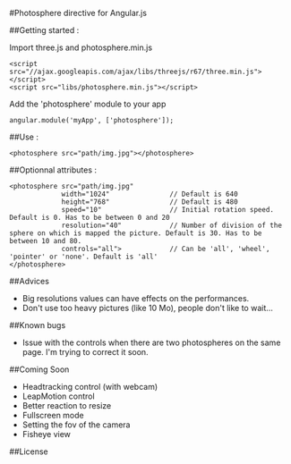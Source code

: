 #Photosphere directive for Angular.js

##Getting started :

Import three.js and photosphere.min.js

    <script src="//ajax.googleapis.com/ajax/libs/threejs/r67/three.min.js"></script>
    <script src="libs/photosphere.min.js"></script>

Add the 'photosphere' module to your app

    angular.module('myApp', ['photosphere']);

##Use :

    <photosphere src="path/img.jpg"></photosphere>
    
##Optionnal attributes :

    <photosphere src="path/img.jpg"
                 width="1024"               // Default is 640
                 height="768"               // Default is 480
                 speed="10"                 // Initial rotation speed. Default is 0. Has to be between 0 and 20
                 resolution="40"            // Number of division of the sphere on which is mapped the picture. Default is 30. Has to be between 10 and 80.
                 controls="all">            // Can be 'all', 'wheel', 'pointer' or 'none'. Default is 'all'
    </photosphere>
    
##Advices

* Big resolutions values can have effects on the performances.
* Don't use too heavy pictures (like 10 Mo), people don't like to wait...

##Known bugs

* Issue with the controls when there are two photospheres on the same page. I'm trying to correct it soon.

##Coming Soon
* Headtracking control (with webcam)
* LeapMotion control
* Better reaction to resize
* Fullscreen mode
* Setting the fov of the camera
* Fisheye view

##License